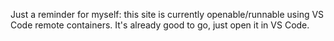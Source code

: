 Just a reminder for myself: this site is currently openable/runnable using VS Code remote containers. It's already good to go, just open it in VS Code.
